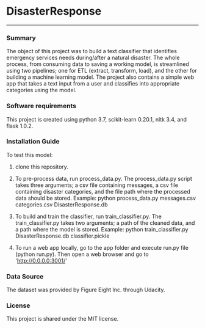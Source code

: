 # DisasterResponse
---

### Summary
The object of this project was to build a text classifier that identifies emergency services needs during/after a natural disaster. The whole process, from consuming data to saving a working model, is streamlined using two pipelines; one for ETL (extract, transform, load), and the other for building a machine learning model. The project also contains a simple web app that takes a text input from a user and classifies into appropriate categories using the model.

### Software requirements
This project is created using python 3.7, scikit-learn 0.20.1, nltk 3.4, and flask 1.0.2.

### Installation Guide
To test this model:

1) clone this repository.

2) To pre-process data, run process_data.py. The process_data.py script takes three arguments; a csv file containing messages, a csv file containing disaster categories, and the file path where the processed data should be stored.
Example: python process_data.py messages.csv categories.csv DisasterResponse.db

3) To build and train the classifier, run train_classifier.py. The train_classifier.py takes two arguments; a path of the cleaned data, and a path where the model is stored.
Example: python train_classifier.py DisasterResponse.db classifier.pickle

4) To run a web app locally, go to the app folder and execute run.py file (python run.py). Then open a web browser and go to 'http://0.0.0.0:3001/'

### Data Source
The dataset was provided by Figure Eight Inc. through Udacity.

### License
This project is shared under the MIT license.
